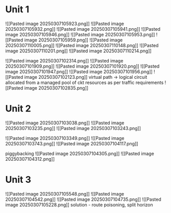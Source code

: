 # Unit 1
![[Pasted image 20250307105923.png]]
![[Pasted image 20250307105932.png]]
![[Pasted image 20250307105941.png]]
![[Pasted image 20250307105946.png]]
![[Pasted image 20250307105953.png]]
![[Pasted image 20250307105959.png]]
![[Pasted image 20250307110005.png]]
![[Pasted image 20250307110148.png]]
![[Pasted image 20250307110201.png]]
![[Pasted image 20250307110214.png]]

![[Pasted image 20250307102314.png]]
![[Pasted image 20250307101909.png]]
![[Pasted image 20250307101920.png]]
![[Pasted image 20250307101947.png]]
![[Pasted image 20250307101956.png]]
![[Pasted image 20250307102123.png]]
virtual path -> logical circuit allocated from a managed pool of ckt resources as per traffic requirements
![[Pasted image 20250307102835.png]]

# Unit 2

![[Pasted image 20250307103038.png]]
![[Pasted image 20250307103235.png]]
![[Pasted image 20250307103243.png]]

![[Pasted image 20250307103349.png]]
![[Pasted image 20250307103743.png]]
![[Pasted image 20250307104117.png]]

piggybacking
![[Pasted image 20250307104305.png]]
![[Pasted image 20250307104312.png]]

# Unit 3
![[Pasted image 20250307105548.png]]
![[Pasted image 20250307104542.png]]
![[Pasted image 20250307104735.png]]
![[Pasted image 20250307105228.png]]
solution - route poisoning, split horizon
